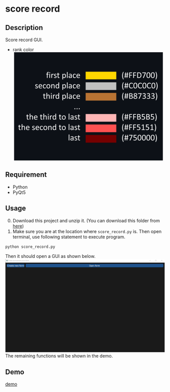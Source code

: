 # score record

## Description
Score record GUI.
* rank color  
![image](https://github.com/rex0988476/Python/blob/main/Taiko_Tournament_Tools/score_record/README/rank_color1.png "rank color")
## Requirement
* Python
* PyQt5

## Usage
0. Download this project and unzip it. (You can download this folder from [here](https://minhaskamal.github.io/DownGit/#/home "DownGit"))  
1. Make sure you are at the location where `score_record.py` is. Then open terminal, use following statement to execute program.  
```
python score_record.py  
```
Then it should open a GUI as shown below.  
![image](https://github.com/rex0988476/Python/blob/main/Taiko_Tournament_Tools/score_record/README/gui_start.png "gui start")  
The remaining functions will be shown in the demo.  
## Demo
[demo](https://youtu.be/Ce59pWVRp88 "demo")

